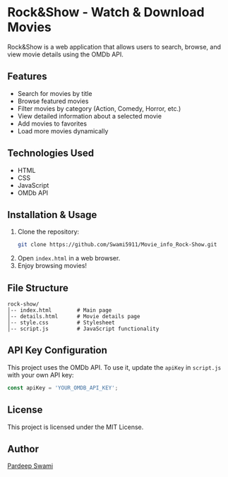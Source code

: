 # Rock&Show - Watch & Download Movies

Rock&Show is a web application that allows users to search, browse, and view movie details using the OMDb API.

## Features
- Search for movies by title
- Browse featured movies
- Filter movies by category (Action, Comedy, Horror, etc.)
- View detailed information about a selected movie
- Add movies to favorites
- Load more movies dynamically

## Technologies Used
- HTML
- CSS
- JavaScript
- OMDb API

## Installation & Usage
1. Clone the repository:
   ```sh
   git clone https://github.com/Swami5911/Movie_info_Rock-Show.git
   ```
2. Open `index.html` in a web browser.
3. Enjoy browsing movies!

## File Structure
```
rock-show/
│-- index.html        # Main page
│-- details.html      # Movie details page
│-- style.css         # Stylesheet
│-- script.js         # JavaScript functionality
```

## API Key Configuration
This project uses the OMDb API. To use it, update the `apiKey` in `script.js` with your own API key:
```js
const apiKey = 'YOUR_OMDB_API_KEY';
```

## License
This project is licensed under the MIT License.

## Author
[Pardeep Swami](https://github.com/Swami5911)

